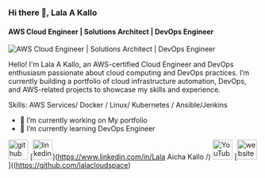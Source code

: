 ### Hi there 👋, Lala A Kallo
#### AWS Cloud Engineer | Solutions Architect | DevOps Engineer 
![AWS Cloud Engineer | Solutions Architect | DevOps Engineer ](https://github.com/lalacloudspace)

Hello! I'm Lala A Kallo, an AWS-certified Cloud Engineer and DevOps enthusiasm  passionate about cloud computing and DevOps practices. I’m currently building a portfolio of cloud infrastructure automation, DevOps, and AWS-related projects to showcase my skills and experience.


Skills:  AWS Services/ Docker / Linux/ Kubernetes / Ansible/Jenkins

- 🔭 I’m currently working on My portfolio 
- 🌱 I’m currently learning DevOps Engineer 


[<img src='https://cdn.jsdelivr.net/npm/simple-icons@3.0.1/icons/github.svg' alt='github' height='40'>](https://github.com/lalacloudspace)  [<img src='https://cdn.jsdelivr.net/npm/simple-icons@3.0.1/icons/linkedin.svg' alt='linkedin' height='40'>](https://www.linkedin.com/in/Lala Aicha Kallo /)  [<img src='https://cdn.jsdelivr.net/npm/simple-icons@3.0.1/icons/youtube.svg' alt='YouTube' height='40'>](https://www.youtube.com/channel/LalaOnCloud)  [<img src='https://cdn.jsdelivr.net/npm/simple-icons@3.0.1/icons/icloud.svg' alt='website' height='40'>]((https://github.com/lalacloudspace)  






